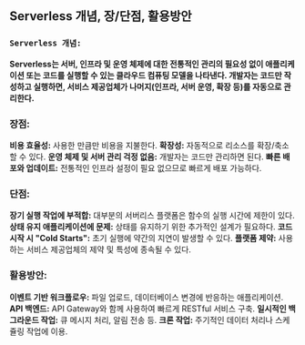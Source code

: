 ## Serverless 개념, 장/단점, 활용방안
### **```Serverless 개념:```**
**Serverless는 서버, 인프라 및 운영 체제에 대한 전통적인 관리의 필요성 없이 애플리케이션 또는 코드를 실행할 수 있는 클라우드 컴퓨팅 모델을 나타낸다. 개발자는 코드만 작성하고 실행하면, 서비스 제공업체가 나머지(인프라, 서버 운영, 확장 등)를 자동으로 관리한다.**

### 장점:

**비용 효율성:** 사용한 만큼만 비용을 지불한다.
**확장성:** 자동적으로 리소스를 확장/축소할 수 있다.
**운영 체제 및 서버 관리 걱정 없음:** 개발자는 코드만 관리하면 된다.
**빠른 배포와 업데이트:** 전통적인 인프라 설정이 필요 없으므로 빠르게 배포 가능하다.

### 단점:

**장기 실행 작업에 부적합:** 대부분의 서버리스 플랫폼은 함수의 실행 시간에 제한이 있다.
**상태 유지 애플리케이션에 문제:** 상태를 유지하기 위한 추가적인 설계가 필요하다.
**코드 시작 시 "Cold Starts":** 초기 실행에 약간의 지연이 발생할 수 있다.
**플랫폼 제약:** 사용하는 서비스 제공업체의 제약 및 특성에 종속될 수 있다.

### 활용방안:

**이벤트 기반 워크플로우:** 파일 업로드, 데이터베이스 변경에 반응하는 애플리케이션.
**API 백엔드:** API Gateway와 함께 사용하여 빠르게 RESTful 서비스 구축.
**일시적인 백그라운드 작업:** 큐 메시지 처리, 알림 전송 등.
**크론 작업:** 주기적인 데이터 처리나 스케쥴링 작업에 이용.